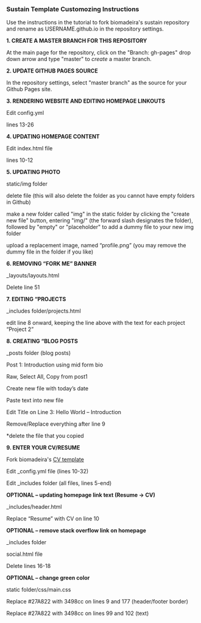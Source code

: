 ### Sustain Template Customozing Instructions

Use the instructions in the tutorial to fork biomadeira's sustain repository and rename as USERNAME.github.io in the repository settings. 

**1. CREATE A MASTER BRANCH FOR THIS REPOSITORY**

At the main page for the repository, click on the "Branch: gh-pages" drop down arrow and type "master" to _create_ a master branch.

**2. UPDATE GITHUB PAGES SOURCE**

In the repository settings, select "master branch" as the source for your Github Pages site.

**3. RENDERING WEBSITE AND EDITING HOMEPAGE LINKOUTS**

Edit config.yml

lines 13-26

**4. UPDATING HOMEPAGE CONTENT**

Edit index.html file

lines 10-12

**5. UPDATING PHOTO**

static/img folder

delete file (this will also delete the folder as you cannot have empty folders in Github)

make a new folder called "img" in the static folder by clicking the "create new file" button, entering "img/" (the forward slash designates the folder), followed by "empty" or "placeholder" to add a dummy file to your new img folder

upload a replacement image, named “profile.png” (you may remove the dummy file in the folder if you like)

**6. REMOVING “FORK ME” BANNER**

_layouts/layouts.html

Delete line 51 

**7. EDITING “PROJECTS**

_includes folder/projects.html

edit line 8 onward, keeping the line above with the text for each project “Project 2</a></strong>”

**8. CREATING “BLOG POSTS**

_posts folder (blog posts)

Post 1: Introduction using mid form bio

Raw, Select All, Copy from post1

Create new file with today’s date

Paste text into new file

Edit Title on Line 3: Hello World – Introduction 

Remove/Replace everything after line 9

*delete the file that you copied

**9. ENTER YOUR CV/RESUME**


Fork biomadeira's [CV template](https://biomadeira.github.io/vitae/) 

Edit _config.yml file (lines 10-32)

Edit _includes folder (all files, lines 5-end)

**OPTIONAL – updating homepage link text (Resume -> CV)** 

_includes/header.html

Replace “Resume” with CV on line 10

**OPTIONAL – remove stack overflow link on homepage**

_includes folder

social.html file

Delete lines 16-18

**OPTIONAL – change green color**

static folder/css/main.css

Replace #27A822 with 3498cc on lines 9 and 177 (header/footer border)

Replace #27A822 with 3498cc on lines 99 and 102 (text)
